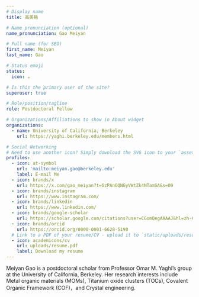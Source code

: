 ```yaml
---
# Display name
title: 高美艳

# Name pronunciation (optional)
name_pronunciation: Gao Meiyan

# Full name (for SEO)
first_name: Meiyan
last_name: Gao

# Status emoji
status:
  icon: ☕️

# Is this the primary user of the site?
superuser: true

# Role/position/tagline
role: Postdoctoral Fellow

# Organizations/Affiliations to show in About widget
organizations:
  - name: University of California, Berkeley
    url: https://yaghi.berkeley.edu/members.html

# Social Networking
# Need to use another icon? Simply download the SVG icon to your `assets/media/icons/` folder.
profiles:
  - icon: at-symbol
    url: 'mailto:meiyan.gao@berkeley.edu'
    label: E-mail Me
  - icon: brands/x
    url: https://x.com/gao_meiyan?t=6zPAnGQNGyVWtZk4NTamSA&s=09
  - icon: brands/instagram
    url: https://www.instagram.com/
  - icon: brands/linkedin
    url: https://www.linkedin.com/
  - icon: brands/google-scholar
    url: https://scholar.google.com/citations?user=CGomQegAAAAJ&hl=zh-CN&oi=ao
  - icon: brands/orcid
    url: https://orcid.org/0000-0001-6628-5190
  # Link to a PDF of your resume/CV - upload it to `static/uploads/resume.pdf`
  - icon: academicons/cv
    url: uploads/resume.pdf
    label: Download my resume
---
```


Meiyan Gao is a postdoctoral scholar from Professor Omar M. Yaghi’s group at the University of California, Berkeley.
Her research interests include Metal organic materials (MOMs), Titanium oxide clusters (TOCs), Covalent Organic Framework 
(COF)，and Crystal engineering.